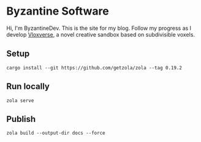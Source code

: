 # Byzantine Software

Hi, I'm ByzantineDev. This is the site for my blog. Follow my progress as I develop [Vloxverse](https://www.vloxverse.com), a novel creative sandbox based on subdivisible voxels.

## Setup

```
cargo install --git https://github.com/getzola/zola --tag 0.19.2
```

## Run locally

```
zola serve
```

## Publish

```
zola build --output-dir docs --force  
```